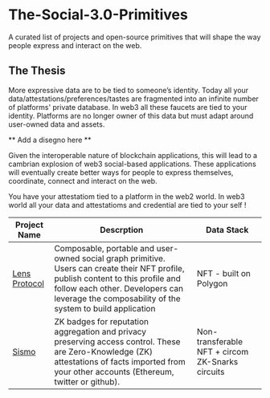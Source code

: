 # The-Social-3.0-Primitives
A curated list of projects and open-source primitives that will shape the way people express and interact on the web.

## The Thesis ##

More expressive data are to be tied to someone’s identity. Today all your data/attestations/preferences/tastes are fragmented into an infinite number of platforms' private database. In web3 all these faucets are tied to your identity. Platforms are no longer owner of this data but must adapt around user-owned data and assets.

** Add a disegno here **

Given the interoperable nature of blockchain applications, this will lead to a cambrian explosion of web3 social-based applications. These applications will eventually create better ways for people to express themselves, coordinate, connect and interact on the web.

You have your attestatiom tied to a platform in the web2 world. In web3 world all your data and attestatioms and credential are tied to your self !


| Project Name     | Descrption      | Data Stack     | 
| -------------    | --------        |  --------    |
| [Lens Protocol](https://lens.dev/)        |  Composable, portable and user-owned social graph primitive. Users can create their NFT profile, publish content to this profile and follow each other. Developers can leverage the composability of the system to build application  | NFT - built on Polygon  |
| [Sismo](https://www.sismo.io/)            |  ZK badges for reputation aggregation and privacy preserving access control. These are Zero-Knowledge (ZK) attestations of facts imported from your other accounts (Ethereum, twitter or github).| Non-transferable NFT + circom ZK-Snarks circuits  |

